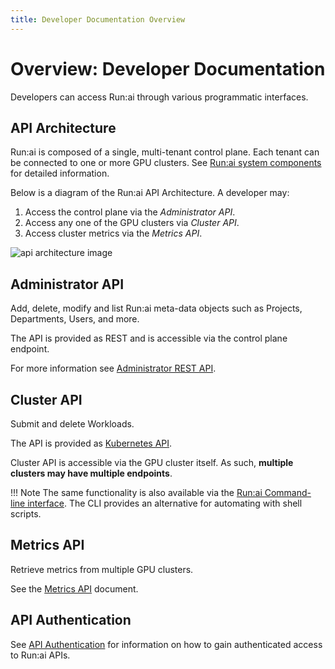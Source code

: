 ```yaml
---
title: Developer Documentation Overview
---
```


# Overview: Developer Documentation

Developers can access Run:ai through various programmatic interfaces. 


## API Architecture

Run:ai is composed of a single, multi-tenant control plane. Each tenant can be connected to one or more GPU clusters. See [Run:ai system components](../home/components.md) for detailed information.

Below is a diagram of the Run:ai API Architecture. A developer may:

1. Access the control plane via the _Administrator API_.
2. Access any one of the GPU clusters via _Cluster API_.
3. Access cluster metrics via the _Metrics API_.  

![api architecture image](img/api-architecture.png)


## Administrator API

Add, delete, modify and list Run:ai meta-data objects such as Projects, Departments, Users, and more. 

The API is provided as REST and is accessible via the control plane endpoint.  

For more information see [Administrator REST API](admin-rest-api/overview.md). 

## Cluster API

Submit and delete Workloads. 

The API is provided as [Kubernetes API](./cluster-api/submit-yaml.md).

Cluster API is accessible via the GPU cluster itself. As such, __multiple clusters may have multiple endpoints__.

!!! Note
    The same functionality is also available via the [Run:ai Command-line interface](../researcher/cli-reference/introduction.md). The CLI provides an alternative for automating with shell scripts. 
## Metrics API

Retrieve metrics from multiple GPU clusters. 

See the [Metrics API](metrics/metrics.md) document.

## API Authentication

See [API Authentication](rest-auth.md) for information on how to gain authenticated access to Run:ai APIs.

